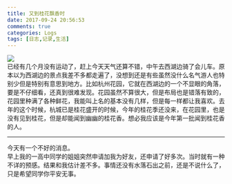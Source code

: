 ```yaml
---
title: 又到桂花飘香时
date: 2017-09-24 20:56:53
comments: true
categories: Logs
tags: [日志,记录,生活]
---
```

![](http://wx2.sinaimg.cn/mw690/ad108d28gy1fjmuhzdes3j20rs0ijwqt.jpg)  
已经有几个月没有运动了，赶上今天天气还算不错，中午去西湖边骑了会儿车。原本以为西湖边的景点我差不多都走遍了，没想到还是有些虽然没什么名气游人也特别少但是特别有意思到地方。比如杭州花园，它就在西湖边的一个不显眼的角落，要是不仔细看，还真到很难发现。花园虽然不算很大，但是布局也是错落有致的，花园里种满了各种鲜花，我能叫上名的基本没有几样，但是每一样都让我喜欢。去年的这个时候，杭城已是桂花盛开的时候，今年的桂花季还没来，在花园里，也是没有见到桂花，但是却能闻到幽幽的桂花香。想必我应该是今年第一批闻到桂花香的人。<!--more-->  

---
今天有一个不好的消息。  
早上我的一高中同学的姐姐突然申请加我为好友，还申请了好多次。当时就有一种不详的预感。结果和我估计差不多。事情还没有水落石出之前，还是不说什么了，只是希望同学你平安无事。  